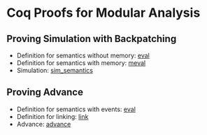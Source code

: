 # Coq Proofs for Modular Analysis

## Proving Simulation with Backpatching

- Definition for semantics without memory: [eval](./sim/EnvSemantics.v#L21)
- Definition for semantics with memory: [meval](./sim/MemSemantics.v#L15)
- Simulation: [sim_semantics](./sim/MemSemantics.v#L677)

## Proving Advance

- Definition for semantics with events: [eval](./events/EnvSemantics.v#L22)
- Definition for linking: [link](./events/LinkDefs.v#L22)
- Advance: [advance](./events/Advance.v#L173)
